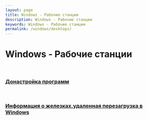 ```yaml
---
layout: page
title: Windows - Рабочие станции
description: Windows - Рабочие станции
keywords: Windows - Рабочие станции
permalink: /windows/desktops/
---
```


# Windows - Рабочие станции

<br/>

### [Донастройка программ](/windows/desktops/tweaks/)

<br/>

### [Информация о железках,удаленная перезагрузка в Windows](/windows/desktops/basics/)
